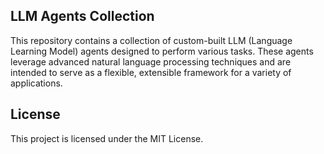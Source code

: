 ## LLM Agents Collection

This repository contains a collection of custom-built LLM (Language Learning Model) agents designed to perform various tasks. These agents leverage advanced natural language processing techniques and are intended to serve as a flexible, extensible framework for a variety of applications.

## License

This project is licensed under the MIT License.
